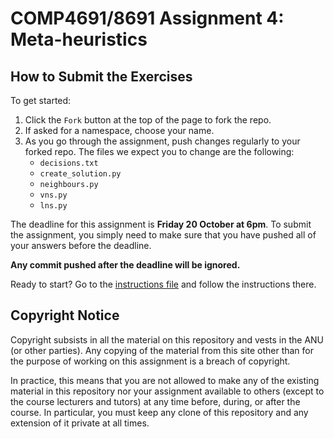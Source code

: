 # COMP4691/8691 Assignment 4: Meta-heuristics

## How to Submit the Exercises

To get started:

1. Click the `Fork` button at the top of the page to fork the repo.
2. If asked for a namespace, choose your name.
3. As you go through the assignment, push changes regularly to your forked repo. The files we expect you to change are the following:
   - `decisions.txt`
   - `create_solution.py`
   - `neighbours.py`
   - `vns.py`
   - `lns.py`

The deadline for this assignment is **Friday 20 October at 6pm**. To submit the assignment, you simply need to make sure that you have pushed all of your answers before the deadline.

**Any commit pushed after the deadline will be ignored.**

Ready to start? Go to the [instructions file](instructions.pdf) and follow the instructions there.

## Copyright Notice

Copyright subsists in all the material on this repository and vests in the ANU (or other parties). Any copying of the material from this site other than for the purpose of working on this assignment is a breach of copyright.

In practice, this means that you are not allowed to make any of the existing material in this repository nor your assignment available to others (except to the course lecturers and tutors) at any time before, during, or after the course. In particular, you must keep any clone of this repository and any extension of it private at all times.
